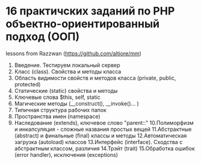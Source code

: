# 16 практичских заданий по PHP объектно-ориентированный подход (ООП)
lessons from Razzwan (https://github.com/altiore/mm)
1. Введение. Тестируем локальный сервер
2. Класс (class). Свойства и методы класса
3. Область видимости свойств и методов класса (private, public, protected)
4. Статические (static) свойства и методы
5. Ключевые слова $this, self, static
6. Магические методы (__construct(), __invoke()... )
7. Типичная структура рабочих папок
8. Пространства имен (namespace)
9. Наследование (extends), ключевое слово "parent::"
10.Полиморфизм и инкапсуляция - сложные названия простых вещей
11.Абстрактные (abstract) и финальные (final) классы и методы
12.Автоматическая загрузка (autoload) классов
13.Интерфейс (interface). Сходства с абстрактным классом, различия
14.Трэйт (trait)
15.Обработка ошибок (error handler), исключения (exceptions)
